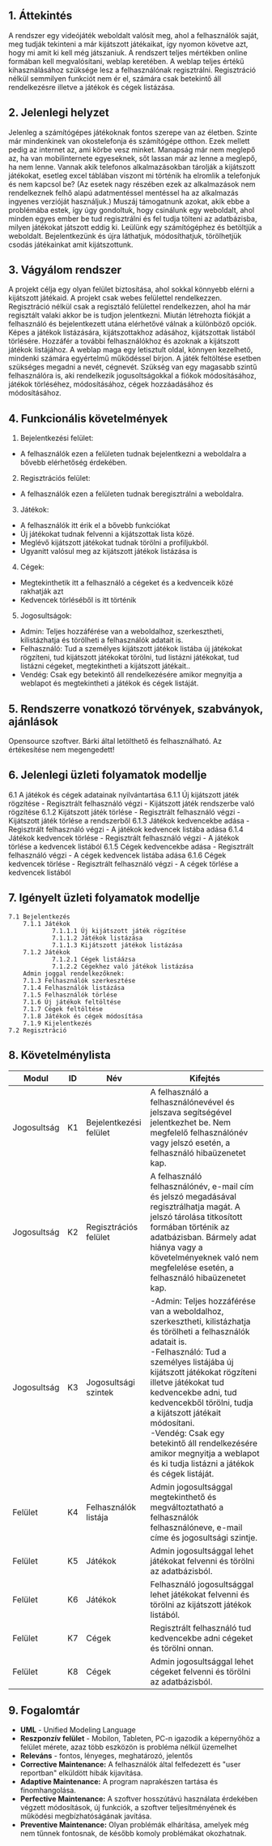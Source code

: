 ## 1. Áttekintés

A rendszer egy videójáték weboldalt valósít meg, ahol a felhasználók saját, meg tudják tekinteni a már kijátszott játékaikat, így nyomon követve azt, hogy mi amit ki kell még játszaniuk.
A rendszert teljes mértékben online formában kell megvalósítani, weblap keretében. 
A weblap teljes értékű kihasználásához szüksége lesz a felhasználónak regisztrálni. 
Regisztráció nélkül semmilyen funkciót nem ér el, számára csak betekintő áll rendelkezésre illetve a játékok és cégek listázása.

## 2. Jelenlegi helyzet

Jelenleg a számítógépes játékoknak fontos szerepe van az életben. Szinte már mindenkinek van okostelefonja és számítógépe otthon. 
Ezek mellett pedig az internet az, ami körbe vesz minket. Manapság már nem meglepő az, ha van mobilinternete egyeseknek, sőt lassan már az lenne a meglepő, ha nem lenne. 
Vannak akik telefonos alkalmazásokban tárolják a kijátszott játékokat, esetleg excel táblában viszont mi történik ha elromlik a telefonjuk és nem kapcsol be?
(Az esetek nagy részében ezek az alkalmazások nem rendelkeznek felhő alapú adatmentéssel mentéssel ha az alkalmazás ingyenes verzióját használjuk.) 
Muszáj támogatnunk azokat, akik ebbe a problémába estek, így úgy gondoltuk, hogy csinálunk egy weboldalt, ahol minden egyes ember be tud regisztrálni és fel tudja tölteni az adatbázisba, milyen játékokat játszott eddig ki. Leülünk egy számítógéphez és betöltjük a weboldalt. 
Bejelentkezünk és újra láthatjuk, módosíthatjuk, törölhetjük csodás játékainkat amit kijátszottunk.

## 3. Vágyálom rendszer 

A projekt célja egy olyan felület biztosítása, ahol sokkal könnyebb elérni a kijátszott játékaid. A projekt csak webes felülettel rendelkezzen. Regisztráció nélkül csak a regisztáló felülettel rendelkezzen, ahol ha már regisztált valaki akkor be is tudjon jelentkezni.
Miután létrehozta fiókját a felhasználó és bejelentkezett utána elérhetővé válnak a különböző opciók. Képes a játékok listázására, kijátszottakhoz adásához, kijátszottak listából törlésére. Hozzáfér a további felhasználókhoz és azoknak a kijátszott játékok listájához.
A weblap maga egy letisztult oldal, könnyen kezelhető, mindenki számára egyértelmű működéssel bírjon. A játék feltöltése esetben szükséges megadni a nevét, cégnevét.
Szükség van egy magasabb szintű felhasználóra is, aki rendelkezik jogusoltságokkal a fiókok módosításához, játékok törléséhez, módosításához, cégek hozzáadásához és módosításához.

## 4. Funkcionális követelmények

1. Bejelentkezési felület:
 * A felhasználók ezen a felületen tudnak bejelentkezni a weboldalra a bővebb elérhetőség érdekében.
2. Regisztrációs felület:
 * A felhasználók ezen a felületen tudnak beregisztrálni a weboldalra.
3. Játékok:
 * A felhasználók itt érik el a bővebb funkciókat
 * Új játékokat tudnak felvenni a kijátszottak lista közé.
 * Meglévő kijátszott játékokat tudnak törölni a profiljukból.
 * Ugyanitt valósul meg az kijátszott játékok listázása is
4. Cégek:
 * Megtekinthetik itt a felhasználó a cégeket és a kedvenceik közé rakhatják azt
 * Kedvencek törléséből is itt történik
5. Jogosultságok:
 * Admin: Teljes hozzáférése van a weboldalhoz, szerkesztheti, kilistázhatja és törölheti a felhasználók adatait is.
 * Felhasználó: Tud a személyes kijátszott játékok listába új játékokat rögzíteni, tud kijátszott játékokat törölni, tud listázni játékokat, tud listázni cégeket, megtekintheti a kijátszott játékait..
 * Vendég: Csak egy betekintő áll rendelkezésére amikor megnyitja a weblapot és megtekintheti a játékok és cégek listáját.

## 5. Rendszerre vonatkozó törvények, szabványok, ajánlások

Opensource szoftver. Bárki által letölthető és felhasználható. Az értékesítése nem megengedett!

## 6. Jelenlegi üzleti folyamatok modellje

6.1 A játékok és cégek adatainak nyilvántartása
        6.1.1 Új kijátszott játék rögzítése
                - Regisztrált felhasználó végzi
                - Kijátszott játék rendszerbe való rögzítése
        6.1.2 Kijátszott játék törlése
                - Regisztrált felhasználó végzi
                - Kijátszott játék törlése a rendszerből
        6.1.3 Játékok kedvencekbe adása
                - Regisztrált felhasználó végzi
                - A játékok kedvencek listába adása
        6.1.4 Játékok kedvencek törlése
                - Regisztrált felhasználó végzi
                - A játékok törlése a kedvencek listából
        6.1.5 Cégek kedvencekbe adása
                - Regisztrált felhasználó végzi
                - A cégek kedvencek listába adása
        6.1.6 Cégek kedvencek törlése
                - Regisztrált felhasználó végzi
                - A cégek törlése a kedvencek listából

## 7. Igényelt üzleti folyamatok modellje

    7.1 Bejelentkezés
        7.1.1 Játékok
                7.1.1.1 Új kijátszott játék rögzítése
                7.1.1.2 Játékok listázása
                7.1.1.3 Kijátszott játékok listázása
        7.1.2 Játékok
                7.1.2.1 Cégek listáázsa
                7.1.2.2 Cégekhez való játékok listázása
        Admin joggal rendelkezőknek:
        7.1.3 Felhasználók szerkesztése
        7.1.4 Felhasználók listázása
        7.1.5 Felhasználók törlése
        7.1.6 Új játékok feltöltése
        7.1.7 Cégek feltöltése
        7.1.8 Játékok és cégek módosítása
        7.1.9 Kijelentkezés
    7.2 Regisztráció

## 8. Követelménylista

Modul | ID | Név | Kifejtés
--- | --- | --- | ----------------------------------------------------------------------
Jogosultság | K1 | Bejelentkezési felület | A felhasználó a felhasználónevével és jelszava segítségével jelentkezhet be. Nem megfelelő felhasználónév vagy jelszó esetén, a felhasználó hibaüzenetet kap.
Jogosultság | K2 | Regisztrációs felület | A felhasználó felhasználónév, e-mail cím és jelszó megadásával regisztrálhatja magát. A jelszó tárolása titkosított formában történik az adatbázisban. Bármely adat hiánya vagy a követelményeknek való nem megfelelése esetén, a felhasználó hibaüzenetet kap.
Jogosultság | K3 | Jogosultsági szintek | -Admin: Teljes hozzáférése van a weboldalhoz, szerkesztheti, kilistázhatja és törölheti a felhasználók adatait is. <br> -Felhasználó: Tud a személyes listájába új kijátszott játékokat rögzíteni illetve játékokat tud kedvencekbe adni, tud kedvencekből törölni, tudja a kijátszott játékait módosítani. <br> -Vendég: Csak egy betekintő áll rendelkezésére amikor megnyitja a weblapot és ki tudja listázni a játékok és cégek listáját.
Felület | K4 | Felhasználók listája | Admin jogosultsággal megtekinthető és megváltoztatható a felhasználók felhasználóneve, e-mail címe és jogosultsági szintje.
Felület | K5 | Játékok | Admin jogosultsággal lehet játékokat felvenni és törölni az adatbázisból.
Felület | K6 | Játékok | Felhasználó jogosultsággal lehet játékokat felvenni és törölni az kijátszott játékok listából.
Felület | K7 | Cégek | Regisztrált felhasználó tud kedvencekbe adni cégeket és törölni onnan.
Felület | K8 | Cégek | Admin jogosultsággal lehet cégeket felvenni és törölni az adatbázisból.

## 9. Fogalomtár

- **UML** - Unified Modeling Language
- **Reszponzív felület** - Mobilon, Tableten, PC-n igazodik a
képernyőhöz a felület mérete, azaz több eszközön is probléma nélkül
üzemelhet
- **Releváns** - fontos, lényeges, meghatározó, jelentős
- **Corrective Maintenance:** A felhasználók által felfedezett és "user reportban"
elküldött hibák kijavítása.
- **Adaptive Maintenance:** A program naprakészen tartása és finomhangolása.
- **Perfective Maintenance:** A szoftver hosszútávú használata érdekében végzett
módosítások, új funkciók, a szoftver teljesítményének és működési
megbízhatóságának javítása.
- **Preventive Maintenance:** Olyan problémák elhárítása, amelyek még nem
tűnnek fontosnak, de később komoly problémákat okozhatnak.